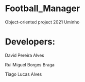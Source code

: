 # Football_Manager

  Object-oriented project 2021 Uminho

# Developers:
   David Pereira Alves
   
   Rui Miguel Borges Braga
   
   Tiago Lucas Alves
